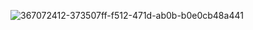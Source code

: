 
![367072412-373507ff-f512-471d-ab0b-b0e0cb48a441](https://github.com/user-attachments/assets/55552be0-dc97-455f-91c1-24df2941968c)
